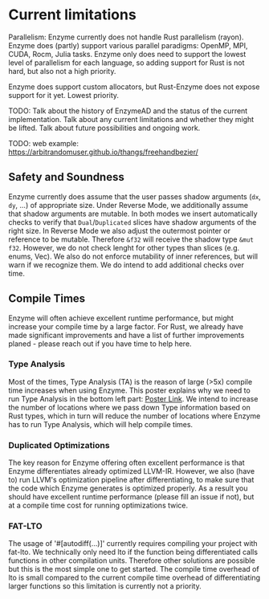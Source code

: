 # Current limitations
 
Parallelism: Enzyme currently does not handle Rust parallelism (rayon). 
Enzyme does (partly) support various parallel paradigms: OpenMP, MPI, CUDA, Rocm, Julia tasks. 
Enzyme only does need to support the lowest level of parallelism for each language, so adding support for Rust is not hard, but also not a high priority.


Enzyme does support custom allocators, but Rust-Enzyme does not expose support for it yet. Lowest priority.  

TODO: Talk about the history of EnzymeAD and the status of the current implementation.  Talk about any current limitations and whether they might be lifted.  Talk about future possibilities and ongoing work.

TODO: web example: https://arbitrandomuser.github.io/thangs/freehandbezier/

## Safety and Soundness

Enzyme currently does assume that the user passes shadow arguments (`dx`, `dy`, ...) of appropriate size. 
Under Reverse Mode, we additionally assume that shadow arguments are mutable. 
In both modes we insert automatically checks to verify that `Dual`/`Duplicated` slices have shadow arguments of the right size.
In Reverse Mode we also adjust the outermost pointer or reference to be mutable. Therefore `&f32` will receive the shadow type `&mut f32`.
However, we do not check lenght for other types than slices (e.g. enums, Vec). We also do not enforce mutability of inner references, but will warn if we recognize them.
We do intend to add additional checks over time.

## Compile Times
Enzyme will often achieve excellent runtime performance, but might increase your compile time by a large factor. 
For Rust, we already have made significant improvements and have a list of further improvements planed - please reach out if you have time to help here.

### Type Analysis
Most of the times, Type Analysis (TA) is the reason of large (>5x) compile time increases when using Enzyme. 
This poster explains why we need to run Type Analysis in the bottom left part: [Poster Link](https://c.wsmoses.com/posters/Enzyme-llvmdev.pdf).
We intend to increase the number of locations where we pass down Type information based on Rust types, 
which in turn will reduce the number of locations where Enzyme has to run Type Analysis, which will help compile times.

### Duplicated Optimizations
The key reason for Enzyme offering often excellent performance is that Enzyme differentiates already optimized LLVM-IR. 
However, we also (have to) run LLVM's optimization pipeline after differentiating, to make sure that the code which Enzyme generates is optimized properly. 
As a result you should have excellent runtime performance (please fill an issue if not), but at a compile time cost for running optimizations twice.

### FAT-LTO 
The usage of '#[autodiff(...)]' currently requires compiling your project with fat-lto. 
We technically only need lto if the function being differentiated calls functions in other compilation units. 
Therefore other solutions are possible but this is the most simple one to get started. 
The compile time overhead of lto is small compared to the current compile time overhead of differentiating larger functions so this limitation is currently not a priority.
